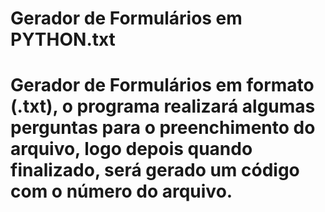 # Gerador de Formulários em PYTHON.txt
# Gerador de Formulários em formato (.txt), o programa realizará algumas perguntas para o preenchimento do arquivo, logo depois quando finalizado, será gerado um código com o número do arquivo.
